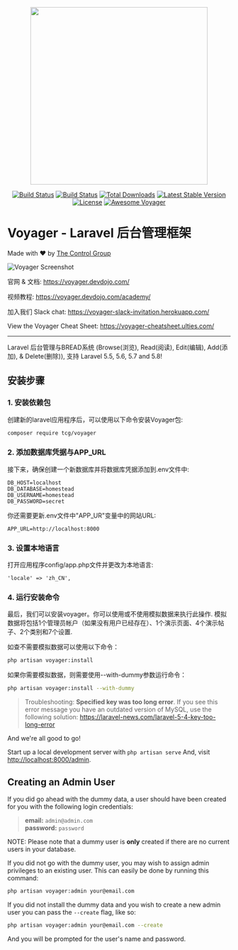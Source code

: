 <p align="center"><a href="https://the-control-group.github.io/voyager/" target="_blank"><img width="400" src="https://s3.amazonaws.com/thecontrolgroup/voyager.png"></a></p>

<p align="center">
<a href="https://travis-ci.org/the-control-group/voyager"><img src="https://travis-ci.org/the-control-group/voyager.svg?branch=master" alt="Build Status"></a>
<a href="https://styleci.io/repos/72069409/shield?style=flat"><img src="https://styleci.io/repos/72069409/shield?style=flat" alt="Build Status"></a>
<a href="https://packagist.org/packages/tcg/voyager"><img src="https://poser.pugx.org/tcg/voyager/downloads.svg?format=flat" alt="Total Downloads"></a>
<a href="https://packagist.org/packages/tcg/voyager"><img src="https://poser.pugx.org/tcg/voyager/v/stable.svg?format=flat" alt="Latest Stable Version"></a>
<a href="https://packagist.org/packages/tcg/voyager"><img src="https://poser.pugx.org/tcg/voyager/license.svg?format=flat" alt="License"></a>
<a href="https://github.com/larapack/awesome-voyager"><img src="https://cdn.rawgit.com/sindresorhus/awesome/d7305f38d29fed78fa85652e3a63e154dd8e8829/media/badge.svg" alt="Awesome Voyager"></a>
</p>

# **V**oyager - Laravel 后台管理框架
Made with ❤️ by [The Control Group](https://www.thecontrolgroup.com)

![Voyager Screenshot](https://s3.amazonaws.com/thecontrolgroup/voyager-screenshot.png)

官网 & 文档: https://voyager.devdojo.com/

视频教程: https://voyager.devdojo.com/academy/

加入我们 Slack chat: https://voyager-slack-invitation.herokuapp.com/

View the Voyager Cheat Sheet: https://voyager-cheatsheet.ulties.com/

<hr>

Laravel 后台管理与BREAD系统 (Browse(浏览), Read(阅读), Edit(编辑), Add(添加), & Delete(删除)), 支持 Laravel 5.5, 5.6, 5.7 and 5.8!

## 安装步骤

### 1. 安装依赖包

创建新的laravel应用程序后，可以使用以下命令安装Voyager包:

```bash
composer require tcg/voyager
```

### 2. 添加数据库凭据与APP_URL

接下来，确保创建一个新数据库并将数据库凭据添加到.env文件中:

```
DB_HOST=localhost
DB_DATABASE=homestead
DB_USERNAME=homestead
DB_PASSWORD=secret
```

你还需要更新.env文件中"APP_UR"变量中的网站URL:

```
APP_URL=http://localhost:8000
```

### 3. 设置本地语言

打开应用程序config/app.php文件并更改为本地语言:

```
'locale' => 'zh_CN',
```

### 4. 运行安装命令

最后，我们可以安装voyager。你可以使用或不使用模拟数据来执行此操作.
模拟数据将包括1个管理员帐户（如果没有用户已经存在）、1个演示页面、4个演示帖子、2个类别和7个设置.

如查不需要模拟数据可以使用以下命令：

```bash
php artisan voyager:install
```

如果你需要模拟数据，则需要使用--with-dummy参数运行命令：

```bash
php artisan voyager:install --with-dummy
```

> Troubleshooting: **Specified key was too long error**. If you see this error message you have an outdated version of MySQL, use the following solution: https://laravel-news.com/laravel-5-4-key-too-long-error

And we're all good to go!

Start up a local development server with `php artisan serve` And, visit [http://localhost:8000/admin](http://localhost:8000/admin).

## Creating an Admin User

If you did go ahead with the dummy data, a user should have been created for you with the following login credentials:

>**email:** `admin@admin.com`   
>**password:** `password`

NOTE: Please note that a dummy user is **only** created if there are no current users in your database.

If you did not go with the dummy user, you may wish to assign admin privileges to an existing user.
This can easily be done by running this command:

```bash
php artisan voyager:admin your@email.com
```

If you did not install the dummy data and you wish to create a new admin user you can pass the `--create` flag, like so:

```bash
php artisan voyager:admin your@email.com --create
```

And you will be prompted for the user's name and password.
